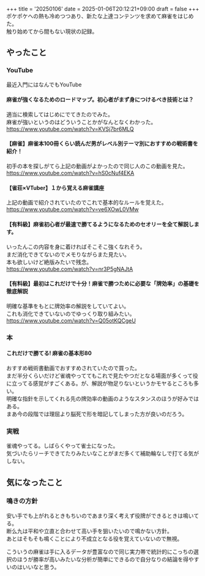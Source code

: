 +++
title = '20250106'
date = 2025-01-06T20:12:21+09:00
draft = false
+++
ポケポケへの熱も冷めつつあり、新たな上達コンテンツを求めて麻雀をはじめた。  
触り始めてから間もない現状の記録。  

## やったこと

### YouTube
最近入門にはなんでもYouTube  

#### 麻雀が強くなるためのロードマップ。初心者がまず身につけるべき技術とは？
適当に検索してはじめにでてきたのでみた。  
麻雀が強いというのはどういうことかがなんとなくわかった。  
https://www.youtube.com/watch?v=KVSj7br6MLQ

#### 【麻雀】麻雀本100冊くらい読んだ男がレベル別テーマ別におすすめの戦術書を紹介！
初手の本を探しがてら上記の動画がよかったので同じ人のこの動画を見た。  
https://www.youtube.com/watch?v=hS0cNuf4EKA

#### 【雀荘×VTuber】１から覚える麻雀講座 
上記の動画で紹介されていたのでこれで基本的なルールを覚えた。  
https://www.youtube.com/watch?v=ve6XOwL0VMw

#### 【有料級】麻雀初心者が最速で勝てるようになるためのセオリーを全て解説します。
いったんこの内容を身に着ければそこそこ強くなれそう。  
まだ消化できてないのでメモりながらまた見たい。  
本も欲しいけど絶版みたいで残念。  
https://www.youtube.com/watch?v=nr3P5gNAJtA

#### 【有料級】最初はこれだけで十分！麻雀で勝つために必要な「牌効率」の基礎を徹底解説
明確な基準をもとに牌効率の解説をしていてよい。  
これも消化できていないのでゆっくり取り組みたい。  
https://www.youtube.com/watch?v=Q05otKQCgeU
### 本

#### これだけで勝てる! 麻雀の基本形80
おすすめ戦術書動画でおすすめされていたので買った。  
まだ半分くらいだけど雀魂やっててもこれで見たやつだとなる場面が多くって役に立ってる感覚がすごくある。が、解説が物足りないというかモヤるところも多い。  
明確な指針を示してくれる先の牌効率の動画のようなスタンスのほうが好みではある。  
まあ今の段階では理屈より脳死で形を暗記してしまった方が良いのだろう。  

### 実戦
雀魂やってる。しばらくやって雀士になった。  
気づいたらリーチできてたりみたいなことがまだ多くて補助輪なしで打てる気がしない。  

## 気になったこと
### 鳴きの方針
安い手でも上がれるときもちいのであまり深く考えず役牌ができるときは鳴いてる。  
断么九は平和や立直と合わせて高い手を狙いたいので鳴かない方針。  
あとはそもそも鳴くことにより不成立となる役を覚えていないので無視。  

こういうの麻雀は手に入るデータが豊富なので同じ実力帯で統計的にこっちの選択のほうが勝率が高いみたいな分析が簡単にできるので自分なりの結論を得やすいのはいいなと思う。  